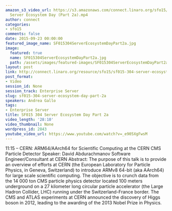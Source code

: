 ```yaml
---
amazon_s3_video_url: https://s3.amazonaws.com/connect.linaro.org/sfo15/Videos/09-23-Wednesday/SF015-304
  Server Ecosystem Day (Part 2a).mp4
author: connect
categories:
- sfo15
comments: false
date: 2015-09-23 00:00:00
featured_image_name: SF015304ServerEcosystemDayPart2a.jpg
image:
  featured: true
  name: SF015304ServerEcosystemDayPart2a.jpg
  path: /assets/images/featured-images/SF015304ServerEcosystemDayPart2a.jpg
layout: post
link: http://connect.linaro.org/resource/sfo15/sf015-304-server-ecosystem-day-part-2a/
post_format:
- Video
session_id: None
session_track: Enterprise Server
slug: sf015-304-server-ecosystem-day-part-2a
speakers: Andrea Gallo
tags:
- Enterprise Server
title: SF015 304 Server Ecosystem Day Part 2a
video_length: '28:10'
video_thumbnail: None
wordpress_id: 2843
youtube_video_url: https://www.youtube.com/watch?v=_e905XgFwsM
---
```


11:15 – CERN: ARM64/AArch64 for Scientific Computing at the CERN CMS Particle Detector
Speaker: David Abdurachmanov Software Engineer/Consultant at CERN
Abstract: The purpose of this talk is to provide an overview of efforts at CERN (the European Laboratory for Particle Physics, in Geneva, Switzerland) to introduce ARMv8 64-bit (aka AArch64) for large scale scientific computing. The objective is to crunch data from the 14 000 ton CMS particle physics detector located 100 meters underground on a 27 kilometer long circular particle accelerator (the Large Hadron Collider, LHC) running under the Switzerland-France border. The CMS and ATLAS experiments at CERN announced the discovery of Higgs boson in 2012, leading to the awarding of the 2013 Nobel Prize in Physics.